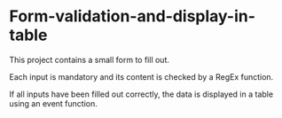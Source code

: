 # Form-validation-and-display-in-table

This project contains a small form to fill out. 

Each input is mandatory and its content is checked by a RegEx function. 

If all inputs have been filled out correctly, the data is displayed in a table using an event function.

